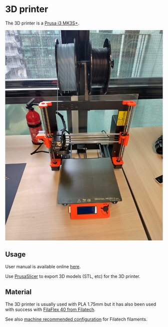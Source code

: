# 3D printer

The 3D printer is a [Prusa i3 MK3S+](https://www.prusa3d.com/category/original-prusa-i3-mk3s/).

![](./images/prusamk3.jpg)

## Usage

User manual is available online [here](https://cdn.prusa3d.com/downloads/manual/prusa3d_manual_mk3s_en.pdf).

Use [PrusaSlicer](https://www.prusa3d.com/page/prusaslicer_424/) to export 3D
models (STL, etc) for the 3D printer.

## Material

The 3D printer is usually used with PLA 1.75mm but it has also been used with
success with [FilaFlex 40 from Filatech](https://fila-tech.store/wp-content/uploads/2021/11/FilaFlexible40-Datasheet-1.pdf).

See also
[machine recommended configuration](https://de.fila-tech.store/wp-content/uploads/2021/11/Recommended-Printer-Configuration.pdf)
for Filatech filaments.
